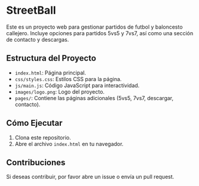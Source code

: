 # StreetBall

Este es un proyecto web para gestionar partidos de futbol y baloncesto callejero. Incluye opciones para partidos 5vs5 y 7vs7, así como una sección de contacto y descargas.

## Estructura del Proyecto

- `index.html`: Página principal.
- `css/styles.css`: Estilos CSS para la página.
- `js/main.js`: Código JavaScript para interactividad.
- `images/logo.png`: Logo del proyecto.
- `pages/`: Contiene las páginas adicionales (5vs5, 7vs7, descargar, contacto).

## Cómo Ejecutar

1. Clona este repositorio.
2. Abre el archivo `index.html` en tu navegador.

## Contribuciones

Si deseas contribuir, por favor abre un issue o envía un pull request.
